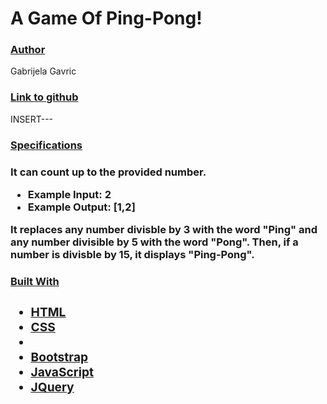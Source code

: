 <h1>A Game Of Ping-Pong!</hi>
<h3><u>Author</u></h3>
<p>Gabrijela Gavric</p>
<h3><u>Link to github</u></h3>
<p>INSERT---</p>
<h3><u>Specifications</u><h3>
<p>It can count up to the provided number.</p>
<ul>
  <li>Example Input: 2</li>
  <li>Example Output: [1,2]</li>
</ul>
<p>It replaces any number divisble by 3 with the word "Ping" and any number divisible by 5 with
the word "Pong". Then, if a number is divisble by 15, it displays "Ping-Pong".
<h3><u>Built With<u><h3>
<ul>
  <li>HTML</li>
  <li>CSS<li>
  <li>Bootstrap</li>
  <li>JavaScript</li>
  <li>JQuery</li>
</ul>

